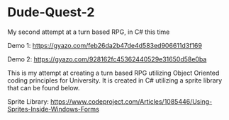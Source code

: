 # Dude-Quest-2
My second attempt at a turn based RPG, in C# this time

Demo 1: https://gyazo.com/feb26da2b47de4d583ed906611d3f169

Demo 2: https://gyazo.com/928162fc45362440529e31650d58e0ba

This is my attempt at creating a turn based RPG utilizing Object Oriented coding principles for University. It is created in C#
utilizing a sprite library that can be found below.

Sprite Library: https://www.codeproject.com/Articles/1085446/Using-Sprites-Inside-Windows-Forms
